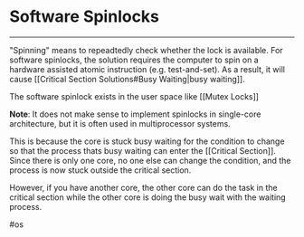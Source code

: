 # Software Spinlocks
---
"Spinning" means to repeadtedly check whether the lock is available. For software spinlocks, the solution requires the computer to spin on a hardware assisted atomic instruction (e.g. test-and-set). As a result, it will cause [[Critical Section Solutions#Busy Waiting|busy waiting]]. 

The software spinlock exists in the user space like [[Mutex Locks]]

**Note**: It does not make sense to implement spinlocks in single-core architecture, but it is often used in multiprocessor systems.

This is because the core is stuck busy waiting for the condition to change so that the process thats busy waiting can enter the [[Critical Section]]. Since there is only one core, no one else can change the condition, and the process is now stuck outside the critical section. 

However, if you have another core, the other core can do the task in the critical section while the other core is doing the busy wait with the waiting process.

#os